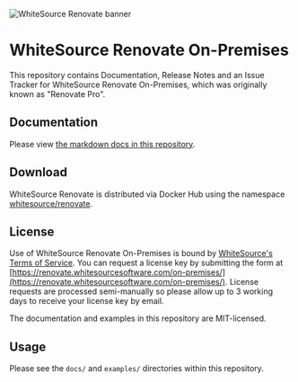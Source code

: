 ![WhiteSource Renovate banner](https://app.renovatebot.com/images/whitesource_renovate_660_220.jpg)

# WhiteSource Renovate On-Premises

This repository contains Documentation, Release Notes and an Issue Tracker for WhiteSource Renovate On-Premises, which was originally known as "Renovate Pro".

## Documentation

Please view [the markdown docs in this repository](https://github.com/whitesource/renovate-on-prem/tree/master/docs).

## Download

WhiteSource Renovate is distributed via Docker Hub using the namespace [whitesource/renovate](https://hub.docker.com/r/whitesource/renovate).

## License

Use of WhiteSource Renovate On-Premises is bound by [WhiteSource's Terms of Service](https://renovate.whitesourcesoftware.com/terms-of-service/). You can request a license key by submitting the form at [https://renovate.whitesourcesoftware.com/on-premises/](https://renovate.whitesourcesoftware.com/on-premises/). License requests are processed semi-manually so please allow up to 3 working days to receive your license key by email.

The documentation and examples in this repository are MIT-licensed.

## Usage

Please see the `docs/` and `examples/` directories within this repository.
